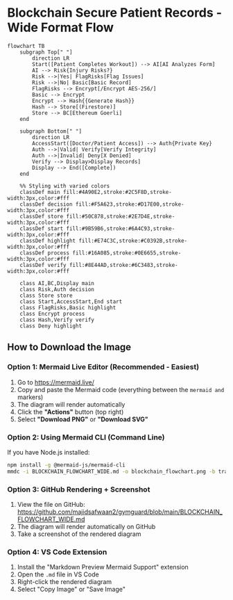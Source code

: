 # Blockchain Secure Patient Records - Wide Format Flow

```mermaid
flowchart TB
    subgraph Top[" "]
        direction LR
        Start([Patient Completes Workout]) --> AI[AI Analyzes Form]
        AI --> Risk{Injury Risks?}
        Risk -->|Yes| FlagRisks[Flag Issues]
        Risk -->|No| Basic[Basic Record]
        FlagRisks --> Encrypt[/Encrypt AES-256/]
        Basic --> Encrypt
        Encrypt --> Hash{{Generate Hash}}
        Hash --> Store[(Firestore)]
        Store --> BC[Ethereum Goerli]
    end
    
    subgraph Bottom[" "]
        direction LR
        AccessStart([Doctor/Patient Access]) --> Auth{Private Key}
        Auth -->|Valid| Verify[Verify Integrity]
        Auth -->|Invalid| Deny[X Denied]
        Verify --> Display>Display Records]
        Display --> End([Complete])
    end
    
    %% Styling with varied colors
    classDef main fill:#4A90E2,stroke:#2C5F8D,stroke-width:3px,color:#fff
    classDef decision fill:#F5A623,stroke:#D17E00,stroke-width:3px,color:#fff
    classDef store fill:#50C878,stroke:#2E7D4E,stroke-width:3px,color:#fff
    classDef start fill:#9B59B6,stroke:#6A4C93,stroke-width:3px,color:#fff
    classDef highlight fill:#E74C3C,stroke:#C0392B,stroke-width:3px,color:#fff
    classDef process fill:#16A085,stroke:#0E6655,stroke-width:3px,color:#fff
    classDef verify fill:#8E44AD,stroke:#6C3483,stroke-width:3px,color:#fff
    
    class AI,BC,Display main
    class Risk,Auth decision
    class Store store
    class Start,AccessStart,End start
    class FlagRisks,Basic highlight
    class Encrypt process
    class Hash,Verify verify
    class Deny highlight
```

## How to Download the Image

### Option 1: Mermaid Live Editor (Recommended - Easiest)
1. Go to https://mermaid.live/
2. Copy and paste the Mermaid code (everything between the ```mermaid and ``` markers)
3. The diagram will render automatically
4. Click the **"Actions"** button (top right)
5. Select **"Download PNG"** or **"Download SVG"**

### Option 2: Using Mermaid CLI (Command Line)
If you have Node.js installed:
```bash
npm install -g @mermaid-js/mermaid-cli
mmdc -i BLOCKCHAIN_FLOWCHART_WIDE.md -o blockchain_flowchart.png -b transparent
```

### Option 3: GitHub Rendering + Screenshot
1. View the file on GitHub: https://github.com/majidsafwaan2/gymguard/blob/main/BLOCKCHAIN_FLOWCHART_WIDE.md
2. The diagram will render automatically on GitHub
3. Take a screenshot of the rendered diagram

### Option 4: VS Code Extension
1. Install the "Markdown Preview Mermaid Support" extension
2. Open the `.md` file in VS Code
3. Right-click the rendered diagram
4. Select "Copy Image" or "Save Image"

